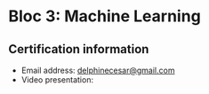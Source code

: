 # Bloc 3: Machine Learning

## Certification information
* Email address: delphinecesar@gmail.com
* Video presentation:
